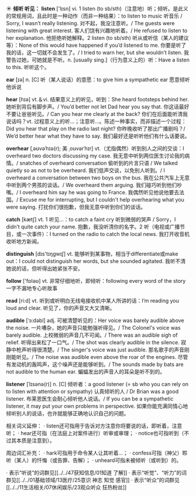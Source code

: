 ☀ <span class="category">**倾听 听见：**</span>
<span class="vocabulary">**listen**</span> ['lɪsn] 
<span class="definition">vi. 1 listen (to sb/sth)（注意地）听；倾听。是此义的常规用词，且此时是一种动作（而非一种结果）：</span>to listen to music 听音乐 / Sorry, I wasn’t really listening. 对不起，我没注意听。/ The guests were listening with great interest. 客人们饶有兴趣地听着。/ He refused to listen to her explanation. 他拒绝听她解释。<span class="definition">2 listen (to sb/sth) 听从或听信（某人的建议等）：</span>None of this would have happened if you’d listened to me. 你要是听了我的话，这一切就不会发生了。/ I tried to warn her, but she wouldn’t listen. 我警告过她，可她就是不听。<span class="definition">n. [usually sing.]（行为意义上的）听：</span>Have a listen to this. 听听这个。

<span class="vocabulary">**ear**</span> [ɪə] 
<span class="definition">n. [C] 听（某人说话）的意愿：</span>to give him a sympathetic ear 愿意倾听他诉说

<span class="vocabulary">**hear**</span> [hɪə] 
<span class="definition">vt.＆vi. 结果意义上的听见，听到：</span>She heard footsteps behind her. 她听到背后有脚步声。/ You’d better not let Dad hear you say that. 你这话最好不要让爸爸听见。/ Can you hear me clearly at the back? 你们在后面能听清我说话吗？<span class="definition">vt. 过程意义上的听…；注意听…。陈述一种事实，而非描述一个过程：</span>Did you hear that play on the radio last night? 你昨晚收听了那出广播剧吗？/ We’d better hear what they have to say. 我们最好还是听听他们有什么话要说。
           
<span class="vocabulary">**overhear**</span> [ˌəʊvəˈhɪə(r); 美 ˌoʊvərˈhɪr]
<span class="definition">vt.（尤指偶然）听到别人之间的交谈：</span>I overheard two doctors discussing my case. 我无意中听到两位医生讨论我的病情。/ snatches of overheard conversation 偷听到的片言只语 / We talked quietly so as not to be overheard. 我们低声交谈，以免别人听到。/ I overheard a conversation between two boys on the bus. 我在公共汽车上无意中听到两个男孩的谈话。/ We overheard them arguing. 我们碰巧听到他们吵嘴。/ I overheard him say he was going to France. 我偶然听见他说他要去法国。/ Excuse me for interrupting, but I couldn't help overhearing what you were saying. 打扰你们很抱歉，但我无意中听到你们的谈话。

<span class="vocabulary">**catch**</span> [kætʃ] 
<span class="definition">vt. 1 听见…：</span>to catch a faint cry 听到微弱的哭声 / Sorry，I didn’t quite catch your name. 抱歉，我没听清你的名字。<span class="definition">2 听（电视或广播节目，或一次事件）：</span>I turned on the radio to catch the local news. 我打开收音机收听地方新闻。

<span class="vocabulary">**distinguish**</span> [dɪs'tɪŋɡwɪʃ] 
<span class="definition">vt. 能够听到某事物，相当于differentiate或make out：</span>I could not distinguish her words, but she sounded agitated. 我听不清她说的话，但听得出她紧张不安。

<span class="vocabulary">**follow**</span> ['fɒləʊ] 
<span class="definition">vt. 非常仔细地听，即倾听：</span>following every word of the story 一字不漏地专心听故事 

<span class="vocabulary">**read**</span> [ri:d] 
<span class="definition">vt. 听到或听明白无线电接收机中某人所讲的话：</span>I’m reading you loud and clear. 听见了，你的声音又大又清晰。
           
<span class="vocabulary">**audible**</span> [ˈɔ:dəbl]
<span class="definition">adj. 可被清楚听见的：</span>Her voice was barely audible above the noise. 一片嘈杂，她的声音只能勉强听得见。/ The Colonel's voice was barely audible. 上校微弱的声音几不可闻。/ There was an audible sigh of relief. 听得出来松了一口气。/ The shot was clearly audible in the silence. 寂静中枪声听得很清楚。/ The singer's voice was just audible. 那名歌手的声音刚刚能听见。/ The noise was audible even above the roar of the engines. 尽管有发动机的轰鸣声，这个噪声还是能够听到。/ The sounds made by bats are not audible to the human ear. 蝙蝠发出的声音人的耳朵是听不到的。
           
<span class="vocabulary">**listener**</span> [ˈlɪsənə(r)]
<span class="definition">n. [C] 倾听者：</span>a good listener (= sb who you can rely on to listen with attention or sympathy) 认真倾听的人 / Dr Brian was a good listener. 布莱恩医生会耐心倾听他人说话。/ If you can be a sympathetic listener, it may put your own problems in perspective. 如果你能充满同情心地倾听别人的说话，也许就能够正确地认识自己的问题。

相关词义延伸：
· listen还可指用于告诉对方注意你将要说的话，即听着，注意听；
· hear还可指（在法庭上对案件进行）听审或审理；
· notice也可指听到（不过其本质是注意到）。

周边词汇补充：
· hark可指用于命令某人让其听着…；
· confess可指（神父）聆听（某人）的忏悔（或告罪、告解）；
· unheard可指未被倾听（或听到）的。

· 表示“听说”的词群见[[../../47获知信息/01知道 了解]]
· 表示“听觉”、“听力”的词群见[[../../01基础领域/13医疗/25意识 神志 知觉 感官]]
· 表示“听众”的词群见[[../../11生活相关/07休闲娱乐/23观众听众 狂热粉丝]]
